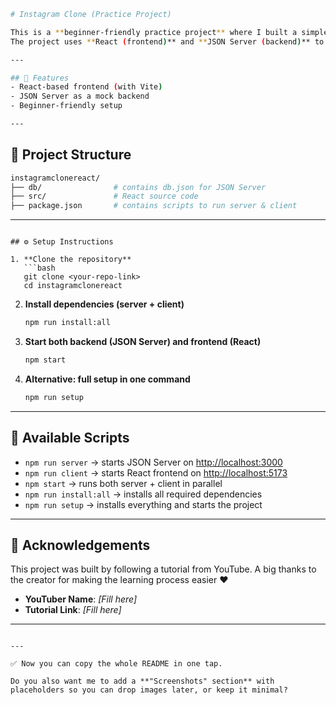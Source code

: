 ``` bash
# Instagram Clone (Practice Project)

This is a **beginner-friendly practice project** where I built a simple Instagram frontend clone by following a tutorial from YouTube.  
The project uses **React (frontend)** and **JSON Server (backend)** to simulate a basic Instagram-like experience.

---

## 🚀 Features
- React-based frontend (with Vite)
- JSON Server as a mock backend
- Beginner-friendly setup

---

```
## 📂 Project Structure
```bash
instagramclonereact/
├── db/                # contains db.json for JSON Server
├── src/               # React source code
├── package.json       # contains scripts to run server & client

````

---
```

## ⚙️ Setup Instructions

1. **Clone the repository**
   ```bash
   git clone <your-repo-link>
   cd instagramclonereact
````

2. **Install dependencies (server + client)**

   ```bash
   npm run install:all
   ```

3. **Start both backend (JSON Server) and frontend (React)**

   ```bash
   npm start
   ```

4. **Alternative: full setup in one command**

   ```bash
   npm run setup
   ```

---

## 📌 Available Scripts

* `npm run server` → starts JSON Server on [http://localhost:3000](http://localhost:3000)
* `npm run client` → starts React frontend on [http://localhost:5173](http://localhost:5173)
* `npm start` → runs both server + client in parallel
* `npm run install:all` → installs all required dependencies
* `npm run setup` → installs everything and starts the project

---

## 🙏 Acknowledgements

This project was built by following a tutorial from YouTube.
A big thanks to the creator for making the learning process easier ❤️

* **YouTuber Name**: *\[Fill here]*
* **Tutorial Link**: *\[Fill here]*

---

```

---

✅ Now you can copy the whole README in one tap.  

Do you also want me to add a **"Screenshots" section** with placeholders so you can drop images later, or keep it minimal?
```
